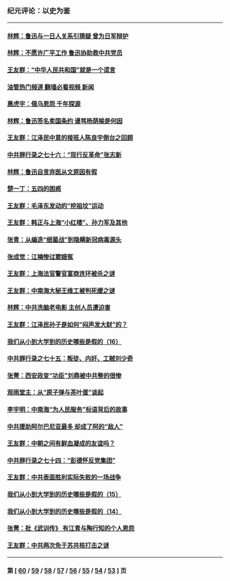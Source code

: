 ### 纪元评论：以史为鉴
---
#### [林辉：鲁迅与一日人关系引猜疑 曾为日军辩护](../../pages/nsc1028/n13736182.md?05150330) 
#### [林辉：不愿许广平工作 鲁迅协助救中共党员](../../pages/nsc1028/n13732075.md?05150330) 
#### [王友群：“中华人民共和国”就是一个谎言](../../pages/nsc1028/n13729052.md?05150330) 
#### [油管热门频道 翻墙必看视频 新闻](ok?05150330)
#### [惠虎宇：俄乌恩怨 千年探源](../../pages/nsc1028/n13727306.md?05150330) 
#### [林辉：鲁迅签名卖国条约 谩骂杨荫榆是何因](../../pages/nsc1028/n13728824.md?05150330) 
#### [王友群：江泽民中意的接班人陈良宇倒台之回顾](../../pages/nsc1028/n13727137.md?05150330) 
#### [中共罪行录之七十六：“现行反革命”张志新](../../pages/nsc1028/n13726926.md?05150330) 
#### [林辉：鲁迅自言弃医从文原因有假](../../pages/nsc1028/n13727240.md?05150330) 
#### [楚一丁：五四的困惑](../../pages/nsc1028/n13725250.md?05150330) 
#### [王友群：毛泽东发动的“挖祖坟”运动](../../pages/nsc1028/n13723639.md?05150330) 
#### [王友群：韩正与上海“小红楼”、孙力军及其他](../../pages/nsc1028/n13719454.md?05150330) 
#### [张青：从编造“细菌战”到隐瞒新冠病毒源头](../../pages/nsc1028/n13713424.md?05150330) 
#### [张成觉：江楠惨过窦娥冤](../../pages/nsc1028/n13713593.md?05150330) 
#### [王友群：上海法官警官富商连环被杀之谜](../../pages/nsc1028/n13712763.md?05150330) 
#### [王友群：中南海大秘王维工被判死缓之谜](../../pages/nsc1028/n13705201.md?05150330) 
#### [林辉：中共洗脑老电影 主创人员遭迫害](../../pages/nsc1028/n13699437.md?05150330) 
#### [王友群：江泽民孙子是如何“闷声发大财”的？](../../pages/nsc1028/n13693213.md?05150330) 
#### [我们从小到大学到的历史哪些是假的（16）](../../pages/nsc1028/n13692503.md?05150330) 
#### [中共罪行录之七十五：叛徒、内奸、工贼刘少奇](../../pages/nsc1028/n13688599.md?05150330) 
#### [张菁：西安政变“功臣”刘鼎被中共整的很惨](../../pages/nsc1028/n13679371.md?05150330) 
#### [观雨堂主：从“原子弹与茶叶蛋”谈起](../../pages/nsc1028/n13677405.md?05150330) 
#### [李宇明：中南海“为人民服务”标语背后的故事](../../pages/nsc1028/n13677266.md?05150330) 
#### [中共援助阿尔巴尼亚最多 却成了阿的“敌人”](../../pages/nsc1028/n13675049.md?05150330) 
#### [王友群：中朝之间有鲜血凝成的友谊吗？](../../pages/nsc1028/n13660401.md?05150330) 
#### [中共罪行录之七十四：“彭德怀反党集团”](../../pages/nsc1028/n13655741.md?05150330) 
#### [王友群：中共表面胜利实际失败的一场战争](../../pages/nsc1028/n13643934.md?05150330) 
#### [我们从小到大学到的历史哪些是假的（15）](../../pages/nsc1028/n13632791.md?05150330) 
#### [我们从小到大学到的历史哪些是假的（14）](../../pages/nsc1028/n13630207.md?05150330) 
#### [张菁：批《武训传》 有江青与陶行知的个人恩怨](../../pages/nsc1028/n13629055.md?05150330) 
#### [王友群：中共两次免于苏共核打击之谜](../../pages/nsc1028/n13624529.md?05150330) 

---
#### 第 [ [60](./60.md?05150330) / [59](./59.md?05150330) / [58](./58.md?05150330) / [57](./57.md?05150330) / [56](./56.md?05150330) / [55](./55.md?05150330) / [54](./54.md?05150330) / [53](./53.md?05150330) ] 页
